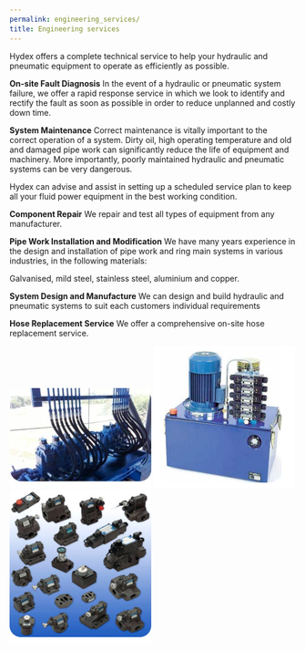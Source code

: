 ```yaml
---
permalink: engineering_services/
title: Engineering services
---
```


Hydex offers a complete technical service to help your hydraulic and pneumatic equipment to operate as efficiently as possible.

__On-site Fault Diagnosis__
In the event of a hydraulic or pneumatic system failure, we offer a rapid response service in which we look to identify and rectify the fault as soon as possible in order to reduce unplanned and costly down time.

__System Maintenance__
Correct maintenance is vitally important to the correct operation of a system. Dirty oil, high operating temperature and old and damaged pipe work can significantly reduce the life of equipment and machinery. More importantly, poorly maintained hydraulic and pneumatic systems can be very dangerous.

Hydex can advise and assist in setting up a scheduled service plan to keep all your fluid power equipment in the best working condition.

__Component Repair__
We repair and test all types of equipment from any manufacturer.

__Pipe Work Installation and Modification__
We have many years experience in the design and installation of pipe work and ring main systems in various industries, in the following materials:

Galvanised, mild steel, stainless steel, aluminium and copper.

__System Design and Manufacture__
We can design and build hydraulic and pneumatic systems to suit each customers individual requirements

__Hose Replacement Service__
We offer a comprehensive on-site hose replacement service.


![](/assets/images/image_1.jpg)
![](/assets/images/image_2.jpg)
![](/assets/images/image_3.jpg)